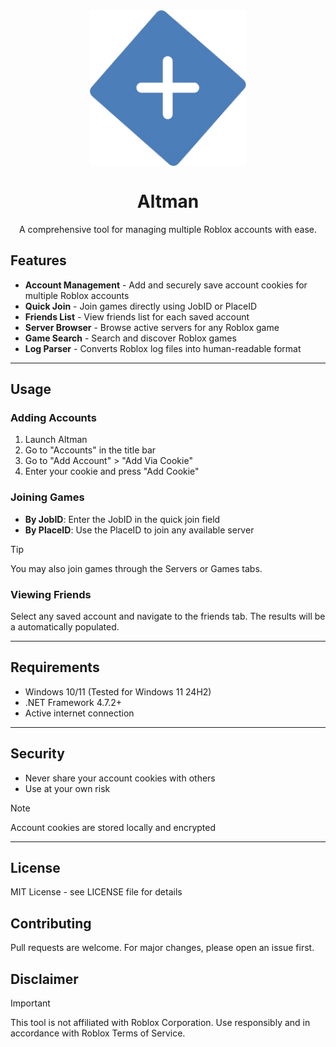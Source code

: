 <div align="center">
    <img src="assets/256x256.png" 
            alt="Picture" 
            width="250" 
            height="250" 
            style="display: block; margin: 0 auto" />

<h1>Altman</h1>
<p>A comprehensive tool for managing multiple Roblox accounts with ease.</p>
</div>

## Features

- **Account Management** - Add and securely save account cookies for multiple Roblox accounts
- **Quick Join** - Join games directly using JobID or PlaceID
- **Friends List** - View friends list for each saved account
- **Server Browser** - Browse active servers for any Roblox game
- **Game Search** - Search and discover Roblox games
- **Log Parser** - Converts Roblox log files into human-readable format

---
## Usage

### Adding Accounts
1. Launch Altman
2. Go to "Accounts" in the title bar
3. Go to "Add Account" > "Add Via Cookie"
4. Enter your cookie and press "Add Cookie"

### Joining Games
- **By JobID**: Enter the JobID in the quick join field
- **By PlaceID**: Use the PlaceID to join any available server

> [!TIP]
> You may also join games through the Servers or Games tabs.

### Viewing Friends
Select any saved account and navigate to the friends tab. The results will be a automatically populated.

---

## Requirements

- Windows 10/11 (Tested for Windows 11 24H2)
- .NET Framework 4.7.2+
- Active internet connection

---

## Security

- Never share your account cookies with others
- Use at your own risk

> [!NOTE]
> Account cookies are stored locally and encrypted

---

## License

MIT License - see LICENSE file for details

## Contributing

Pull requests are welcome. For major changes, please open an issue first.

## Disclaimer
> [!IMPORTANT]
> This tool is not affiliated with Roblox Corporation. Use responsibly and in accordance with Roblox Terms of Service.